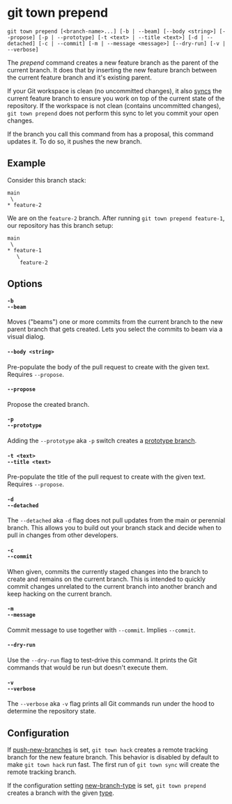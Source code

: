 # git town prepend

```command-summary
git town prepend [<branch-name>...] [-b | --beam] [--body <string>] [--propose] [-p | --prototype] [-t <text> | --title <text>] [-d | --detached] [-c | --commit] [-m | --message <message>] [--dry-run] [-v | --verbose]
```

The _prepend_ command creates a new feature branch as the parent of the current
branch. It does that by inserting the new feature branch between the current
feature branch and it's existing parent.

If your Git workspace is clean (no uncommitted changes), it also
[syncs](sync.md) the current feature branch to ensure you work on top of the
current state of the repository. If the workspace is not clean (contains
uncommitted changes), `git town prepend` does not perform this sync to let you
commit your open changes.

If the branch you call this command from has a proposal, this command updates
it. To do so, it pushes the new branch.

## Example

Consider this branch stack:

```
main
 \
* feature-2
```

We are on the `feature-2` branch. After running `git town prepend feature-1`,
our repository has this branch setup:

```
main
 \
* feature-1
   \
    feature-2
```

## Options

#### `-b`<br>`--beam`

Moves ("beams") one or more commits from the current branch to the new parent
branch that gets created. Lets you select the commits to beam via a visual
dialog.

#### `--body <string>`

Pre-populate the body of the pull request to create with the given text.
Requires `--propose`.

#### `--propose`

Propose the created branch.

#### `-p`<br>`--prototype`

Adding the `--prototype` aka `-p` switch creates a
[prototype branch](../branch-types.md#prototype-branches).

#### `-t <text>`<br>`--title <text>`

Pre-populate the title of the pull request to create with the given text.
Requires `--propose`.

#### `-d`<br>`--detached`

The `--detached` aka `-d` flag does not pull updates from the main or perennial
branch. This allows you to build out your branch stack and decide when to pull
in changes from other developers.

#### `-c`<br>`--commit`

When given, commits the currently staged changes into the branch to create and
remains on the current branch. This is intended to quickly commit changes
unrelated to the current branch into another branch and keep hacking on the
current branch.

#### `-m`<br>`--message`

Commit message to use together with `--commit`. Implies `--commit`.

#### `--dry-run`

Use the `--dry-run` flag to test-drive this command. It prints the Git commands
that would be run but doesn't execute them.

#### `-v`<br>`--verbose`

The `--verbose` aka `-v` flag prints all Git commands run under the hood to
determine the repository state.

## Configuration

If [push-new-branches](../preferences/push-new-branches.md) is set,
`git town hack` creates a remote tracking branch for the new feature branch.
This behavior is disabled by default to make `git town hack` run fast. The first
run of `git town sync` will create the remote tracking branch.

If the configuration setting
[new-branch-type](../preferences/new-branch-type.md) is set, `git town prepend`
creates a branch with the given [type](../branch-types.md).
